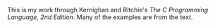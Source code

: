 This is my work through Kernighan and Ritchie's _The C Programming Language, 2nd Edition_.  Many of the examples are from the text.